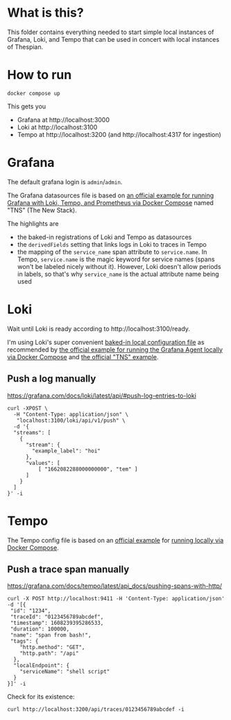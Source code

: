 # What is this?
This folder contains everything needed to start simple local instances of Grafana, Loki, and Tempo that can be used in concert with local instances of Thespian.

# How to run
```
docker compose up
```

This gets you
- Grafana at http://localhost:3000
- Loki at http://localhost:3100
- Tempo at http://localhost:3200 (and http://localhost:4317 for ingestion)

# Grafana
The default grafana login is `admin`/`admin`.

The Grafana datasources file is based on [an official example for running Grafana with Loki, Tempo, and Prometheus via Docker Compose](https://github.com/grafana/tns/blob/main/production/docker-compose/datasources.yaml) named "TNS" (The New Stack).

The highlights are
- the baked-in registrations of Loki and Tempo as datasources
- the `derivedFields` setting that links logs in Loki to traces in Tempo
- the mapping of the `service_name` span attribute to `service.name`. In Tempo, `service.name` is the magic keyword for service names (spans won't be labeled nicely without it). However, Loki doesn't allow periods in labels, so that's why `service_name` is the actual attribute name being used <!-- TODO confirm that this is actually all true, especially after trying out the opentelemetry collector -->

# Loki
Wait until Loki is ready according to http://localhost:3100/ready.

I'm using Loki's super convenient [baked-in local configuration file](https://github.com/grafana/loki/blob/main/cmd/loki/loki-local-config.yaml) as recommended by [the official example for running the Grafana Agent locally via Docker Compose](https://github.com/grafana/agent/blob/main/example/docker-compose/docker-compose.yaml) and [the official "TNS" example](https://github.com/grafana/tns/blob/main/production/docker-compose/docker-compose.yml).
## Push a log manually
https://grafana.com/docs/loki/latest/api/#push-log-entries-to-loki
```
curl -XPOST \
  -H "Content-Type: application/json" \
   "localhost:3100/loki/api/v1/push" \
  -d '{
  "streams": [
    {
      "stream": {
        "example_label": "hoi"
      },
      "values": [
          [ "1662082288000000000", "tem" ]
      ]
    }
  ]
}' -i
```

# Tempo
The Tempo config file is based on an [official example](https://github.com/grafana/tempo/blob/main/example/docker-compose/shared/tempo.yaml) for [running locally via Docker Compose](https://github.com/grafana/tempo/blob/main/example/docker-compose/local/docker-compose.yaml).
## Push a trace span manually
https://grafana.com/docs/tempo/latest/api_docs/pushing-spans-with-http/
```
curl -X POST http://localhost:9411 -H 'Content-Type: application/json' -d '[{
 "id": "1234",
 "traceId": "0123456789abcdef",
 "timestamp": 1608239395286533,
 "duration": 100000,
 "name": "span from bash!",
 "tags": {
    "http.method": "GET",
    "http.path": "/api"
  },
  "localEndpoint": {
    "serviceName": "shell script"
  }
}]' -i
```
Check for its existence:
```
curl http://localhost:3200/api/traces/0123456789abcdef -i
```